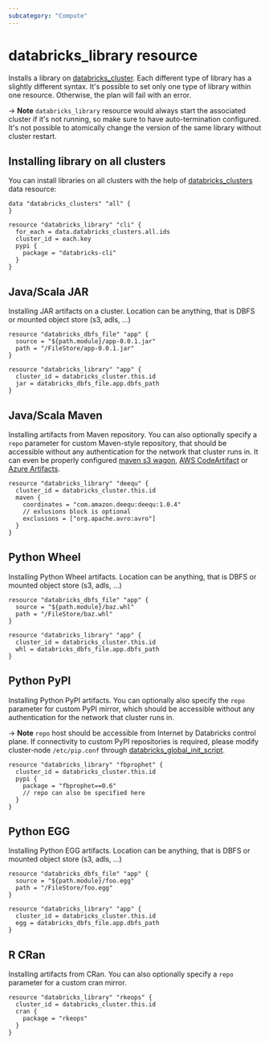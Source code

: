 ```yaml
---
subcategory: "Compute"
---
```

# databricks_library resource

Installs a library on [databricks_cluster](cluster.md). Each different type of library has a slightly different syntax. It's possible to set only one type of library within one resource. Otherwise, the plan will fail with an error. 

-> **Note** `databricks_library` resource would always start the associated cluster if it's not running, so make sure to have auto-termination configured. It's not possible to atomically change the version of the same library without cluster restart.

## Installing library on all clusters

You can install libraries on all clusters with the help of [databricks_clusters](../data-sources/clusters.md) data resource:

```hcl
data "databricks_clusters" "all" {
}

resource "databricks_library" "cli" {
  for_each = data.databricks_clusters.all.ids
  cluster_id = each.key
  pypi {
    package = "databricks-cli"
  }
}
```

## Java/Scala JAR

Installing JAR artifacts on a cluster. Location can be anything, that is DBFS or mounted object store (s3, adls, ...)

```hcl
resource "databricks_dbfs_file" "app" {
  source = "${path.module}/app-0.0.1.jar"
  path = "/FileStore/app-0.0.1.jar"
}

resource "databricks_library" "app" {
  cluster_id = databricks_cluster.this.id
  jar = databricks_dbfs_file.app.dbfs_path
}
```

## Java/Scala Maven

Installing artifacts from Maven repository. You can also optionally specify a `repo` parameter for custom Maven-style repository, that should be accessible without any authentication for the network that cluster runs in. It can even be properly configured [maven s3 wagon](https://github.com/seahen/maven-s3-wagon), [AWS CodeArtifact](https://aws.amazon.com/codeartifact/) or [Azure Artifacts](https://azure.microsoft.com/en-us/services/devops/artifacts/).

```hcl
resource "databricks_library" "deequ" {
  cluster_id = databricks_cluster.this.id
  maven {
    coordinates = "com.amazon.deequ:deequ:1.0.4"
    // exlusions block is optional
    exclusions = ["org.apache.avro:avro"]
  }
}
```

## Python Wheel

Installing Python Wheel artifacts. Location can be anything, that is DBFS or mounted object store (s3, adls, ...)

```hcl
resource "databricks_dbfs_file" "app" {
  source = "${path.module}/baz.whl"
  path = "/FileStore/baz.whl"
}

resource "databricks_library" "app" {
  cluster_id = databricks_cluster.this.id
  whl = databricks_dbfs_file.app.dbfs_path
}
```

## Python PyPI

Installing Python PyPI artifacts. You can optionally also specify the `repo` parameter for custom PyPI mirror, which should be accessible without any authentication for the network that cluster runs in.

-> **Note** `repo` host should be accessible from Internet by Databricks control plane. If connectivity to custom PyPI repositories is required, please modify cluster-node `/etc/pip.conf` through [databricks_global_init_script](global_init_script.md).

```hcl
resource "databricks_library" "fbprophet" {
  cluster_id = databricks_cluster.this.id
  pypi {
    package = "fbprophet==0.6"
    // repo can also be specified here
  }
}
```

## Python EGG

Installing Python EGG artifacts. Location can be anything, that is DBFS or mounted object store (s3, adls, ...)
```hcl
resource "databricks_dbfs_file" "app" {
  source = "${path.module}/foo.egg"
  path = "/FileStore/foo.egg"
}

resource "databricks_library" "app" {
  cluster_id = databricks_cluster.this.id
  egg = databricks_dbfs_file.app.dbfs_path
}
```

## R CRan

Installing artifacts from CRan. You can also optionally specify a `repo` parameter for a custom cran mirror.
```hcl
resource "databricks_library" "rkeops" {
  cluster_id = databricks_cluster.this.id
  cran {
    package = "rkeops"
  }
}
```